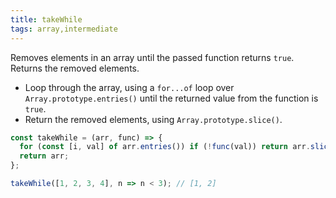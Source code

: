```yaml
---
title: takeWhile
tags: array,intermediate
---
```


Removes elements in an array until the passed function returns `true`.
Returns the removed elements.

- Loop through the array, using a `for...of` loop over `Array.prototype.entries()` until the returned value from the function is `true`.
- Return the removed elements, using `Array.prototype.slice()`.

```js
const takeWhile = (arr, func) => {
  for (const [i, val] of arr.entries()) if (!func(val)) return arr.slice(0, i);
  return arr;
};
```

```js
takeWhile([1, 2, 3, 4], n => n < 3); // [1, 2]
```
